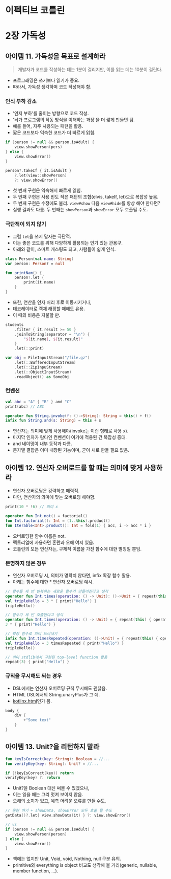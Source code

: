 
# 이펙티브 코틀린

# 2장 가독성

## 아이템 11. 가독성을 목표로 설계하라

> 개발자가 코드를 작성하는 데는 1분이 걸리지만, 이를 읽는 데는 10분이 걸린다.

- 프로그래밍은 쓰기보다 읽기가 중요.
- 따라서, 가독성 생각하며 코드 작성해야 함.

### 인식 부하 감소

- '인지 부하'를 줄이는 방향으로 코드 작성.
- '뇌가 프로그램의 작동 방식을 이해하는 과정'을 더 짧게 만들면 됨.
- 예를 들어, 자주 사용되는 패턴을 활용.
- 짧은 코드보다 익숙한 코드가 더 빠르게 읽힘.

```kt
if (person != null && person.isAdult) {
    view.showPerson(pers)
} else {
    view.showError()
}

person?.takeIf { it.isAdult }
    ?.let(view::showPerson)
    ?: view.showError()
```

- 첫 번째 구현은 익숙해서 빠르게 읽힘.
- 두 번째 구현은 사용 빈도 적은 패턴의 조합(elvis, takeIf, let)으로 복잡성 높음.
- 두 번째 구현은 수정에도 불리. `view#show` 다음 `view#hide`를 항상 해야 한다면?
- 실행 결과도 다름. 두 번째는 `showPerson`과 `showError` 모두 호출될 수도.

### 극단적이 되지 않기

- 그럼 `let`을 쓰지 말자는 극단적.
- 이는 좋은 코드를 위해 다양하게 활용되는 인기 있는 관용구.
- 아래와 같이, 스마트 캐스팅도 되고, 사람들이 쉽게 인식.

```kt
class Person(val name: String)
var person: Person? = null

fun printNam() {
    person?.let {
        print(it.name)
    }
}
```

- 또한, 연산을 인자 처리 후로 이동시키거나,
- 데코레이터로 객체 래핑할 때에도 유용.
- 이 때의 비용은 지불할 만.

```kt
students
    .filter { it.result >= 50 }
    .joinToString(separator = "\n") {
        "${it.name}, ${it.result}"
    }
    .let(::print)

var obj = FileInputStream("/file.gz")
    .let(::BufferedInputStream)
    .let(::ZipInpuStream)
    .let(::ObjectInputStream)
    .readObject() as SomeObj
```

### 컨벤션

```kt
val abc = "A" { "B" } and "C"
print(abc) // ABC

operator fun String.invoke(f: ()->String): String = this() + f()
infix fun String.and(s: String) = this + s
```

- 연산자는 의미에 맞게 사용해야(invoke는 이런 형태로 사용 x).
- 마지막 인자가 람다인 컨벤션이 여기에 적용된 건 복잡성 증대.
- and 네이밍이 내부 동작과 다름.
- 문자열 결합은 이미 내장된 기능이며, 굳이 새로 만들 필요 없음.

## 아이템 12. 연산자 오버로드를 할 때는 의미에 맞게 사용하라

- 연산자 오버로딩은 강력하고 매력적.
- 다만, 연산자의 의미에 맞는 오버로딩 해야함.

```kt
print(10 * !6) // 의미 x

operator fun Int.not() = factorial()
fun Int.factorial(): Int = (1..this).product()
fun Iterable<Int>.product(): Int = fold(1) { acc, i -> acc * i }
```

- 오버로딩한 함수 이름은 not.
- 팩토리얼에 사용하면 혼란과 오해 여지 있음.
- 코틀린의 모든 연산자는, 구체적 이름을 가진 함수에 대한 별칭일 뿐임.

### 분명하지 않은 경우

- 연산자 오버로딩 시, 의미가 명확치 않다면, infix 확장 함수 활용.
- 아래는 함수에 대한 * 연산자 오버로딩 예시.

```kt
// 함수를 세 번 반복하는 새로운 함수가 만들어진다고 생각
operator fun Int.times(operation: () -> Unit): ()->Unit = { repeat(this) { operation() } }
val tripleHello = 3 * { print("Hello") }
tripleHello()

// 함수가 세 번 호출된다고 생각
operator fun Int.times(operation: () -> Unit) = { repeat(this) { operation() } }
3 * { print("Hello") }

// 확장 함수로 의미 드러내기
infix fun Int.timesRepeated(operation: ()->Unit) = { repeat(this) { operation() } }
val tripleHello = 3 timesRepeated { print("Hello") }
tripleHello()

// 이미 stdlib에서 구현된 top-level function 활용
repeat(3) { print("Hello") }
```

### 규칙을 무시해도 되는 경우

- DSL에서는 연산자 오버로딩 규칙 무시해도 괜찮음.
- HTML DSL에서의 String.unaryPlus가 그 예.
- [kotlinx.html](https://kotlinlang.org/docs/typesafe-html-dsl.html)인가 봄.

```kt
body {
    div {
        +"Some text"
    }
}
```

## 아이템 13. Unit?을 리턴하지 말라

```kt
fun keyIsCorrect(key: String): Boolean = //...
fun verifyKey(key: String): Unit? = //...

if (!keyIsCorrect(key)) return
verifyKey(key) ?: return
```

- Unit?을 Boolean 대신 써볼 수 있겠으나,
- 이는 읽을 때는 그리 멋져 보이지 않음.
- 오해의 소지가 있고, 예측 어려운 오류를 만들 수도.

```kt
// 혼란 야기 + showData, showError 모두 호출 될 수도
getData()?.let{ view.showData(it) } ?: view.showError()

// vs
if (person != null && person.isAdult) {
    view.showPerson(person)
} else {
    view.showError()
}
```

- 책에는 없지만 Unit, Void, void, Nothing, null 구분 유의.
- primitive와 everything is object 비교도 생각해 볼 거리(generic, nullable, member function, ...).
